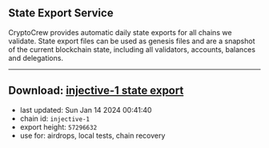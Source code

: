 ## State Export Service
CryptoCrew provides automatic daily state exports for all chains we validate. State export files can be used as genesis files and are a snapshot of the current blockchain state, including all validators, accounts, balances and delegations.

---
**Download: [injective-1 state export](https://dl.ccvalidators.com/SERVICE/injective/injective-1_export_57296632.json)**
---

- last updated: Sun Jan 14 2024 00:41:40
- chain id: `injective-1`
- export height: `57296632`
- use for: airdrops, local tests, chain recovery
